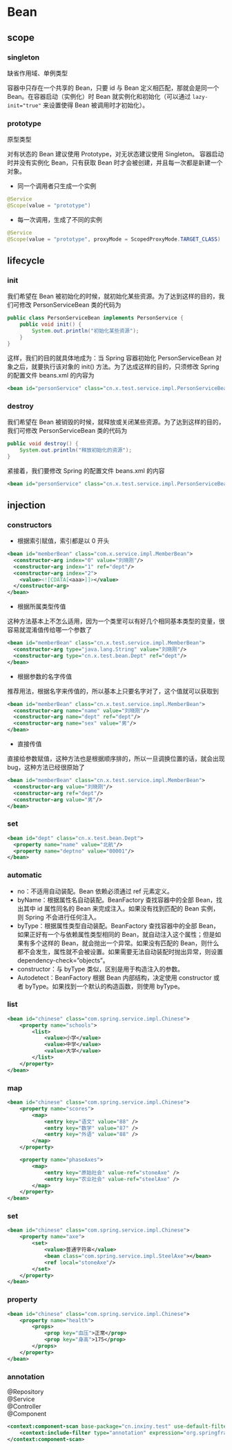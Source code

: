 # Bean

## scope

### singleton

缺省作用域、单例类型

容器中只存在一个共享的 Bean，只要 id 与 Bean 定义相匹配，那就会是同一个 Bean。在容器启动（实例化）时 Bean 就实例化和初始化（可以通过 `lazy-init="true"` 来设置使得 Bean 被调用时才初始化）。

### prototype

原型类型

对有状态的 Bean 建议使用 Prototype，对无状态建议使用 Singleton。
容器启动时并没有实例化 Bean，只有获取 Bean 时才会被创建，并且每一次都是新建一个对象。

- 同一个调用者只生成一个实例

```java
@Service
@Scope(value = "prototype")
```

- 每一次调用，生成了不同的实例

```java
@Service
@Scope(value = "prototype", proxyMode = ScopedProxyMode.TARGET_CLASS)
```

## lifecycle

### init

我们希望在 Bean 被初始化的时候，就初始化某些资源。为了达到这样的目的，我们可修改 PersonServiceBean 类的代码为

```java
public class PersonServiceBean implements PersonService {
    public void init() {
        System.out.println("初始化某些资源");
    }
}
```

这样，我们的目的就具体地成为：当 Spring 容器初始化 PersonServiceBean 对象之后，就要执行该对象的 init() 方法。为了达成这样的目的，只须修改 Spring 的配置文件 beans.xml 的内容为

```xml
<bean id="personService" class="cn.x.test.service.impl.PersonServiceBean" lazy-init="false" init-method="init"/>
```

### destroy

我们希望在 Bean 被销毁的时候，就释放或关闭某些资源。为了达到这样的目的，我们可修改 PersonServiceBean 类的代码为

```java
public void destroy() {
    System.out.println("释放初始化的资源"); 
}
```

紧接着，我们要修改 Spring 的配置文件 beans.xml 的内容

```xml
<bean id="personService" class="cn.x.test.service.impl.PersonServiceBean" lazy-init="false" init-method="init" destroy-method="destroy"/>
```

## injection

### constructors

- 根据索引赋值，索引都是以 0 开头

```xml
<bean id="memberBean" class="com.x.service.impl.MemberBean">
  <constructor-arg index="0" value="刘晓刚"/>
  <constructor-arg index="1" ref="dept"/>
  <constructor-arg index="2">
    <value><![CDATA[<aaa>]]></value>
  </constructor-arg>
</bean>
```

- 根据所属类型传值

这种方法基本上不怎么适用，因为一个类里可以有好几个相同基本类型的变量，很容易就混淆值传给哪一个参数了

```xml
<bean id="memberBean" class="cn.x.test.service.impl.MemberBean">
  <constructor-arg type="java.lang.String" value="刘晓刚"/>
  <constructor-arg type="cn.x.test.bean.Dept" ref="dept"/>
</bean>
```

- 根据参数的名字传值

推荐用法，根据名字来传值的，所以基本上只要名字对了，这个值就可以获取到

```xml
<bean id="memberBean" class="cn.x.test.service.impl.MemberBean">
  <constructor-arg name="name" value="刘晓刚"/>
  <constructor-arg name="dept" ref="dept"/>
  <constructor-arg name="sex" value="男"/>
</bean>
```

- 直接传值

直接给参数赋值，这种方法也是根据顺序排的，所以一旦调换位置的话，就会出现 bug，这种方法已经很原始了

```xml
<bean id="memberBean" class="cn.x.test.service.impl.MemberBean">
  <constructor-arg value="刘晓刚"/>
  <constructor-arg ref="dept"/>
  <constructor-arg value="男"/>
</bean>
```

### set

```xml
<bean id="dept" class="cn.x.test.bean.Dept">
  <property name="name" value="北航"/>
  <property name="deptno" value="00001"/>
</bean>
```

### automatic

- no：不适用自动装配。Bean 依赖必须通过 ref 元素定义。
- byName：根据属性名自动装配。BeanFactory 查找容器中的全部 Bean，找出其中 id 属性同名的 Bean 来完成注入。如果没有找到匹配的 Bean 实例，则 Spring 不会进行任何注入。
- byType：根据属性类型自动装配。BeanFactory 查找容器中的全部 Bean，如果正好有一个与依赖属性类型相同的 Bean，就自动注入这个属性；但是如果有多个这样的 Bean，就会抛出一个异常。如果没有匹配的 Bean，则什么都不会发生，属性就不会被设置。如果需要无法自动装配时抛出异常，则设置 dependency-check=”objects”。
- constructor：与 byType 类似，区别是用于构造注入的参数。
- Autodetect：BeanFactory 根据 Bean 内部结构，决定使用 constructor 或者 byType。如果找到一个默认的构造函数，则使用 byType。

### list

```xml
<bean id="chinese" class="com.spring.service.impl.Chinese">
    <property name="schools">
        <list>
            <value>小学</value>
            <value>中学</value>
            <value>大学</value>
        </list>
    </property>
</bean>
```

### map

```xml
<bean id="chinese" class="com.spring.service.impl.Chinese">
    <property name="scores">
        <map>
            <entry key="语文" value="88" />
            <entry key="数学" value="87" />
            <entry key="外语" value="88" />
        </map>
    </property>

    <property name="phaseAxes">
        <map>
            <entry key="原始社会" value-ref="stoneAxe" />
            <entry key="农业社会" value-ref="steelAxe" />
        </map>
    </property>
</bean>
```

### set

```xml
<bean id="chinese" class="com.spring.service.impl.Chinese">
    <property name="axe">
        <set>
            <value>普通字符串</value>
            <bean class="com.spring.service.impl.SteelAxe"></bean>
            <ref local="stoneAxe"/>
        </set>
    </property>
</bean>
```

### property

```xml
<bean id="chinese" class="com.spring.service.impl.Chinese">
    <property name="health">
        <props>
            <prop key="血压">正常</prop>
            <prop key="身高">175</prop>
        </props>
    </property>
</bean>
```

### annotation

@Repository  
@Service  
@Controller  
@Component  

```xml
<context:component-scan base-package="cn.inxiny.test" use-default-filters="false">
    <context:include-filter type="annotation" expression="org.springframework.stereotype.Controller"/>
</context:component-scan>
```

